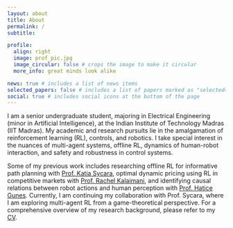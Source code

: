 ```yaml
---
layout: about
title: About
permalink: /
subtitle: 

profile:
  align: right
  image: prof_pic.jpg
  image_circular: false # crops the image to make it circular
  more_info: great minds look alike

news: true # includes a list of news items
selected_papers: false # includes a list of papers marked as "selected={true}"
social: true # includes social icons at the bottom of the page
---
```


I am a senior undergraduate student, majoring in Electrical Engineering (minor in Artificial Intelligence), at the Indian Institute of Technology Madras (IIT Madras). My academic and research pursuits lie in the amalgamation of reinforcement learning (RL), controls, and robotics. I take special interest in the nuances of multi-agent systems, offline RL, dynamics of human-robot interaction, and safety and robustness in control systems.

Some of my previous work includes researching offline RL for informative path planning with [Prof. Katia Sycara](https://www.ri.cmu.edu/ri-faculty/katia-sycara/), optimal dynamic pricing using RL in competitive markets with [Prof. Rachel Kalaimani](https://www.ee.iitm.ac.in/rachel/), and identifying causal relations between robot actions and human perception with [Prof. Hatice Gunes](https://www.cl.cam.ac.uk/~hg410/). Currently, I am continuing my collaboration with Prof. Sycara, where I am exploring multi-agent RL from a game-theoretical perspective. For a comprehensive overview of my research background, please refer to my [CV](/assets/img/prof_pic_color.png).
